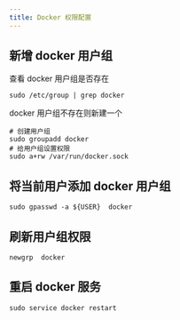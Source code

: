 ```yaml
---
title: Docker 权限配置
---
```


## 新增 docker 用户组
查看 docker 用户组是否存在
```
sudo /etc/group | grep docker
``` 
docker 用户组不存在则新建一个
```
# 创建用户组
sudo groupadd docker
# 给用户组设置权限
sudo a+rw /var/run/docker.sock
```

## 将当前用户添加 docker 用户组
```
sudo gpasswd -a ${USER}  docker
```

## 刷新用户组权限
```
newgrp  docker

```

## 重启 docker 服务
```
sudo service docker restart

```

